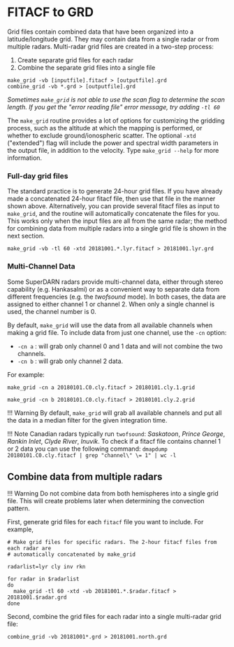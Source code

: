 <!--
(C) copyright 2019 University Centre in Svalbard (UNIS)
author: Emma Bland, UNIS
-->
# FITACF to GRD
Grid files contain combined data that have been organized into a latitude/longitude grid. They may contain data from a single radar or from multiple radars. Multi-radar grid files are created in a two-step process:

1. Create separate grid files for each radar
2. Combine the separate grid files into a single file

```
make_grid -vb [inputfile].fitacf > [outputfile].grd
combine_grid -vb *.grd > [outputfile].grd
```

*Sometimes `make_grid` is not able to use the scan flag to determine the scan length. If you get the "error reading file" error message, try adding `-tl 60`*

The `make_grid` routine provides a lot of options for customizing the gridding process, such as the altitude at which the mapping is performed, or whether to exclude ground/ionospheric scatter. The optional `-xtd` ("extended") flag will include the power and spectral width parameters in the output file, in addition to the velocity. Type `make_grid --help` for more information. 
	
	
### Full-day grid files
The standard practice is to generate 24-hour grid files. If you have already made a concatenated 24-hour fitacf file, then use that file in the manner shown above. Alternatively, you can provide several fitacf files as input to `make_grid`, and the routine will automatically concatenate the files for you. This works only when the input files are all from the same radar; the method for combining data from multiple radars into a single grid file is shown in the next section.
```
make_grid -vb -tl 60 -xtd 20181001.*.lyr.fitacf > 20181001.lyr.grd
```

### Multi-Channel Data 

Some SuperDARN radars provide multi-channel data, either through stereo capability (e.g. Hankasalmi) or as a convenient way to separate data from different frequencies (e.g. the  *twofsound* mode). In both cases, the data are assigned to either channel 1 or channel 2. When only a single channel is used, the channel number is 0. 

By default, `make_grid` will use the data from all available channels when making a grid file. To include data from just one channel, use the `-cn` option: 

 - `-cn a` : will grab only channel 0 and 1 data and will not combine the two channels. 
 - `-cn b` : will grab only channel 2 data. 

For example:
```
make_grid -cn a 20180101.C0.cly.fitacf > 20180101.cly.1.grid 
```

```
make_grid -cn b 20180101.C0.cly.fitacf > 20180101.cly.2.grid 
```


!!! Warning
    By default, `make_grid` will grab all available channels and put all the data in a median filter for the given integration time.

!!! Note
    Canadian radars typically run `twofsound`: *Saskatoon*, *Prince George*, *Rankin Inlet*, *Clyde River*, *Inuvik*.
    To check if a fitacf file contains channel 1 or 2 data you can use the following command:
    ```
    dmapdump 20180101.C0.cly.fitacf | grep "channel\" \= 1" | wc -l
    ```

## Combine data from multiple radars

!!! Warning
    Do not combine data from both hemispheres into a single grid file. This will create problems later when determining the convection pattern.

First, generate grid files for each `fitacf` file you want to include. For example,

```
# Make grid files for specific radars. The 2-hour fitacf files from each radar are
# automatically concatenated by make_grid

radarlist=lyr cly inv rkn

for radar in $radarlist
do
  make_grid -tl 60 -xtd -vb 20181001.*.$radar.fitacf > 20181001.$radar.grd
done
```

Second, combine the grid files for each radar into a single multi-radar grid file:
```
combine_grid -vb 20181001*.grd > 20181001.north.grd
```
